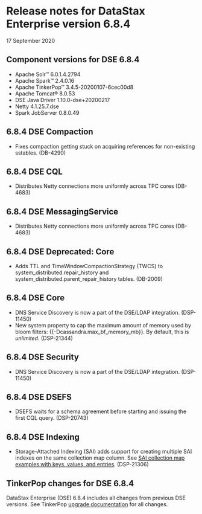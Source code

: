 # Release notes for DataStax Enterprise version 6.8.4
17 September 2020

## Component versions for DSE 6.8.4

   * Apache Solr™ 6.0.1.4.2794
   * Apache Spark™ 2.4.0.16
   * Apache TinkerPop™ 3.4.5-20200107-6cec00d8
   * Apache Tomcat® 8.0.53
   * DSE Java Driver 1.10.0-dse+20200217
   * Netty 4.1.25.7.dse
   * Spark JobServer 0.8.0.49

## 6.8.4 DSE Compaction

* Fixes compaction getting stuck on acquiring references for non-existing sstables. (DB-4290)


## 6.8.4 DSE CQL

* Distributes Netty connections more uniformly across TPC cores (DB-4683)


## 6.8.4 DSE MessagingService

* Distributes Netty connections more uniformly across TPC cores (DB-4683)


## 6.8.4 DSE Deprecated: Core

* Adds TTL and TimeWindowCompactionStrategy (TWCS) to system_distributed.repair_history and system_distributed.parent_repair_history tables.  (DB-2009)


## 6.8.4 DSE Core

* DNS Service Discovery is now a part of the DSE/LDAP integration. (DSP-11450)
* New system property to cap the maximum amount of memory used by bloom filters: {{-Dcassandra.max_bf_memory_mb}}. By default, this is _unlimited_. (DSP-21344)


## 6.8.4 DSE Security

* DNS Service Discovery is now a part of the DSE/LDAP integration. (DSP-11450)


## 6.8.4 DSE DSEFS

*  DSEFS waits for a schema agreement before starting and issuing the first CQL query. (DSP-20743)


## 6.8.4 DSE Indexing

* Storage-Attached Indexing (SAI) adds support for creating multiple SAI indexes on the same collection map column. 
See [SAI collection map examples with keys, values, and entries](https://docs.datastax.com/en/storage-attached-index/6.8/sai/saiUsing.html#saiUsing__saiUsingCollectionsExamples). (DSP-21306)


## TinkerPop changes for DSE 6.8.4

DataStax Enterprise (DSE) 6.8.4 includes all changes from previous DSE versions. See TinkerPop [upgrade documentation](http://tinkerpop.apache.org/docs/3.4.5/upgrade/#_upgrading_for_users) for all changes.
